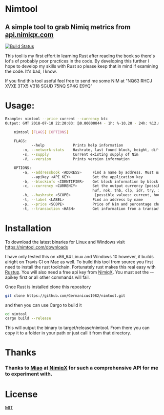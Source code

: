 # Nimtool
## A simple tool to grab Nimiq metrics from [api.nimiqx.com](https://api.nimiqx.com "NimiqX API")
[![Build Status](https://travis-ci.org/Germanicus1982/nimtool.svg?branch=master)](https://travis-ci.org/Germanicus1982/nimtool)


This tool is my first effort in learning Rust after reading the book so there's lot's of probably poor practices in the code. By developing this further I hope to develop my skills with Rust so please keep that in mind if examining the code. It's bad, I know.

If you find this tool useful feel free to send me some NIM at "NQ63 RHCJ XVXE 3TX5 V318 SGUD 75NQ SP4G E9YQ"
  
# Usage:
```sh
Example: nimtool --price current --currency btc
Output: GMT 2018-07-18 22:20:03: ₿0.00000044 - 1h: %-10.20 - 24h: %12.82

    nimtool [FLAGS] [OPTIONS]

    FLAGS:
            --help             Prints help information
        -n, --network-stats    Hashrate, last found block, height, difficulty, last reward and Nim per day per kH
        -s, --supply           Current existing supply of Nim
        -V, --version          Prints version information

    OPTIONS:
        -a, --addressbook <ADDRESS>     Find a name by address. Must use quotes e.g. "NQ91 GV..."
            --apikey <API_KEY>          Set the application key
        -b, --blockinfo <IDENTIFIER>    Get block information by block number
        -c, --currency <CURRENCY>       Set the output currency [possible values: usd, eur, aud, brl, cad, cny, gbp, nzd, dkk, jpy, pln, krw, rub, mxn, sek, hkd, myr, sgd, chf,
                                        huf, nok, thb, clp, idr, try, ils, php, twd, czk, inr, pkr, zar, btc]
        -h, --hashrate <SCOPE>           [possible values: current, hour, day, week, month, year]
        -l, --label <LABEL>             Find an address by name
        -p, --price <SCOPE>             Price of Nim and percentage change [possible values: current, day, week, month, year]
        -t, --transaction <HASH>        Get information from a transaction hash

```

# Installation
To download the latest binaries for Linux and Windows visit https://nimtool.com/downloads

I have only tested this on x86_64 Linux and Windows 10 however, it builds alright on Travis CI on Mac as well. To build this tool from source you first need to install the rust toolchain. Fortunately rust makes this real easy with [Rustup](https://rustup.rs). You will also need a free api key from [NimiqX](https://api.nimiqx.com/docs/about "NimiqX API Key"). You must set the --apikey first or all other commands will fail.

Once Rust is installed clone this repository

```sh
git clone https://github.com/Germanicus1982/nimtool.git
```
and then you can use Cargo to build it

```sh
cd nimtool
cargo build --release
```
This will output the binary to target/release/nimtool. From there you can copy it to a folder in your path or just call it from that directory.

# Thanks
### Thanks to [Miao](https://api.nimiqx.com/docs/about "Miao") at [NimiqX](https://api.nimiqx.com "NimiqX.com") for such a comprehensive API for me to experiment with.

# License
[MIT](LICENSE "MIT License")
